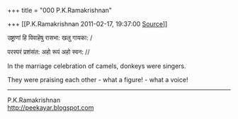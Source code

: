 +++
title = "000 P.K.Ramakrishnan"

+++
[[P.K.Ramakrishnan	2011-02-17, 19:37:00 [Source](https://groups.google.com/g/samskrita/c/byV_piAVs8A)]]



  

उष्ट्राणां हि विवाहॆषु रासभा: खलु गायका: /

परस्परं प्रशंसंत: अहो रूपं अहो स्वन: //

  

In the marriage celebration of camels, donkeys were singers.

They were praising each other - what a figure! - what a voice!

  

  


-----------------------------------  
P.K.Ramakrishnan  
<http://peekayar.blogspot.com>

  

  

